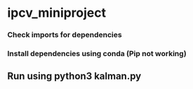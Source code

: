 # ipcv_miniproject
### Check imports for dependencies
### Install dependencies using conda (Pip not working)
## Run using python3 kalman.py
